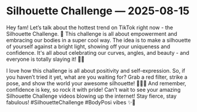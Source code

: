 # Silhouette Challenge — 2025-08-15

Hey fam! Let’s talk about the hottest trend on TikTok right now - the Silhouette Challenge. 🌟 This challenge is all about empowerment and embracing our bodies in a super cool way. The idea is to make a silhouette of yourself against a bright light, showing off your uniqueness and confidence. It's all about celebrating our curves, angles, and beauty - and everyone is totally slaying it! 💃🔥 

I love how this challenge is all about positivity and self-expression. So, if you haven’t tried it yet, what are you waiting for? Grab a red filter, strike a pose, and show the world your awesome silhouette! 💁‍♀️💥 And remember, confidence is key, so rock it with pride! Can’t wait to see your amazing Silhouette Challenge videos blowing up the internet! Stay fierce, stay fabulous! #SilhouetteChallenge #BodyPosi vibes ✨👑